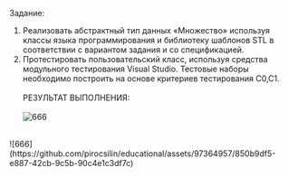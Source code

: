 Задание:<br>
1.	Реализовать абстрактный тип данных «Множество» используя классы языка программирования и библиотеку шаблонов STL в соответствии с вариантом задания и со спецификацией.
2.	Протестировать пользовательский класс, используя средства модульного тестирования Visual Studio. Тестовые наборы необходимо построить на основе критериев тестирования C0,C1.
<br><br>РЕЗУЛЬТАТ ВЫПОЛНЕНИЯ:<br><br>
![666](https://github.com/pirocsilin/educational/assets/97364957/9e380b0d-d638-426c-b7fa-0846bd13427f)
<br>
![666](https://github.com/pirocsilin/educational/assets/97364957/850b9df5-e887-42cb-9c5b-90c4e1c3df7c)


